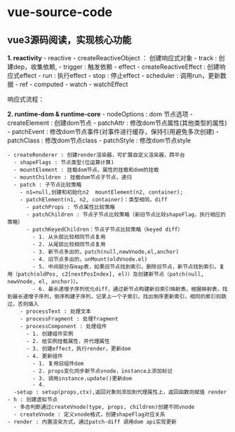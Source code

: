 # vue-source-code


## vue3源码阅读，实现核心功能


 **1. reactivity**
    - reactive
      - createReactiveObject ： 创建响应式对象
      - track : 创建dep，收集依赖,
      - trigger : 触发依赖
    - effect
      - createReactiveEffect : 创建响应式effect
      - run : 执行effect
      - stop : 停止effect
      - scheduler : 调用run，更新数据
    - ref
    - computed
    - watch
    - watchEffect

 响应式流程：

 **2. runtime-dom & runtime-core**
    - nodeOptions : dom 节点选项
      - createElement : 创建dom节点
      - patchAttr :  修改dom节点属性(其他类型的属性)
      - patchEvent : 修改dom节点事件(对事件进行缓存，保持引用避免多次创建)
      - patchClass : 修改dom节点class
      - patchStyle : 修改dom节点style

    - createRenderer : 创建render渲染器，可扩展自定义渲染器，跨平台
      - shapeFlags : 节点类型(位运算计算)
      - mountElement : 挂载dom节点，属性的挂载和dom的挂载
      - mountChildren : 挂载dom节点子节点，递归
      - patch : 子节点比较策略
        - n1=null,创建和初始化n2  mountElement(n2, container);
        - patchElement(n1, n2, container)：类型相同，diff
          - patchProps : 节点属性比较策略
          - patchChildren : 节点子节点比较策略（新旧节点比较shapeFlag，执行相应的策略）
          - patchKeyedChildren：节点子节点比较策略（keyed diff）
            - 1. 从头部比较相同节点复用
            - 2. 从尾部比较相同节点复用
            - 3. 新节点多出的，patch(null,newVnode,el,anchor)
            - 4. 旧节点多出的，unMount(oldVnode.el)
            - 5. 中间部分存map表，如果旧节点找到索引，删除旧节点，新节点找到索引，复用（patch(oldPos, c2[nextPosIndex], el)）及创建新节点（patch(null, newVnode, el, anchor)）。
            - 6. 最长递增子序列优化diff，通过新节点构建新旧索引映射表，根据映射表，找到最长递增子序列，倒序构建子序列，记录上一个子索引，找出倒序更新索引，相同的索引则跳过，否则插入
        - processText : 处理文本
        - processFragment : 处理fragment
        - processComponent : 处理组件
          - 1. 创建组件实例
          - 2. 给实例挂载属性，并代理属性
          - 3. 创建effect，执行render，更新dom
          - 4. 更新组件
            - 1. 复用旧组件dom
            - 2. props变化同步新节点vnode，instance上添加标记
            - 3. 调用instance.update()更新dom
            - 4. 
      -setup : setup(props,ctx),返回对象则添加到代理属性上，返回函数则赋值 render
    - h : 创建虚拟节点
      - 多态判断通过createVnode(type, props, children)创建不同vnode
      - createVnode : 定义vnode格式，创建shapeFlag对应关系
    - render : 内置渲染方式，通过patch-diff 调用dom api实现更新
    